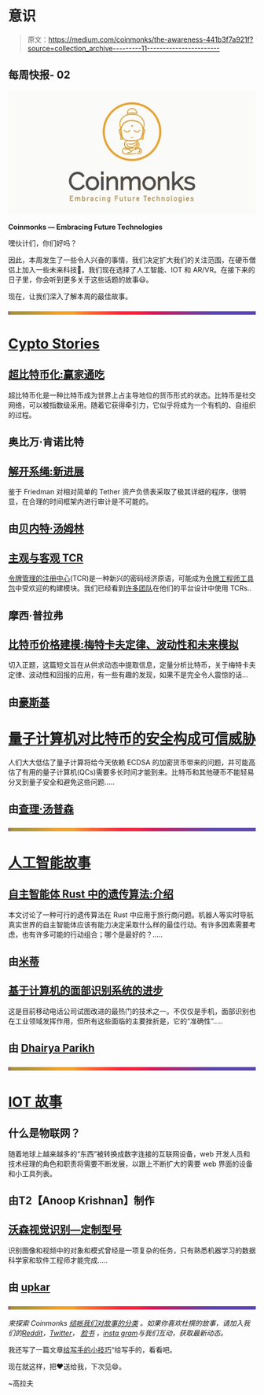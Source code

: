 # 意识

> 原文：<https://medium.com/coinmonks/the-awareness-441b3f7a921f?source=collection_archive---------11----------------------->

## 每周快报- 02

![](img/ba48716de31ce594d55d3d1f4d384c95.png)

**Coinmonks — Embracing Future Technologies**

嘿伙计们，你们好吗？

因此，本周发生了一些令人兴奋的事情，我们决定扩大我们的关注范围，在硬币僧侣上加入一些未来科技👏。我们现在选择了人工智能、IOT 和 AR/VR。在接下来的日子里，你会听到更多关于这些话题的故事😃。

现在，让我们深入了解本周的最佳故事。

![](img/bbd4c520f7a63777145b65e0ebc51cba.png)

# [**Cypto Stories**](https://medium.com/coinmonks/blockchain/home)

## [超比特币化:赢家通吃](/coinmonks/hyperbitcoinization-winner-takes-all-69ab59f9695f)

超比特币化是一种比特币成为世界上占主导地位的货币形式的状态。比特币是社交网络，可以被指数级采用。随着它获得牵引力，它似乎将成为一个有机的、自组织的过程。

## 奥比万·肯诺比特

## [解开系绳:新进展](/coinmonks/untethered-tether-new-developments-f28c02ab5875)

鉴于 Friedman 对相对简单的 Tether 资产负债表采取了极其详细的程序，很明显，在合理的时间框架内进行审计是不可能的。

## 由[贝内特·汤姆林](https://medium.com/u/8ca69655be75?source=post_page-----441b3f7a921f--------------------------------)

## [主观与客观 TCR](/coinmonks/subjective-vs-objective-tcrs-a21f5d848553)

[令牌管理的注册中心](/@ilovebagels/token-curated-registries-1-0-61a232f8dac7)(TCR)是一种新兴的密码经济原语，可能成为[令牌工程师工具包](http://tokenengineering.net/)中受欢迎的构建模块。我们已经看到[许多团队](/@tokencuratedregistry/token-curated-registries-in-development-4533a52cc9ba)在他们的平台设计中使用 TCRs..

## 摩西·普拉弗

## [比特币价格建模:梅特卡夫定律、波动性和未来模拟](/coinmonks/modelling-bitcoin-price-metcalfes-law-volatility-and-a-simulation-into-the-future-68ea0bcf5370)

切入正题，这篇短文旨在从供求动态中提取信息，定量分析比特币，关于梅特卡夫定律、波动性和回报的应用，有一些有趣的发现，如果不是完全令人震惊的话…

## 由[豪斯基](https://medium.com/u/a946b608431f?source=post_page-----441b3f7a921f--------------------------------)

# [量子计算机对比特币的安全构成可信威胁](/coinmonks/quantum-computers-pose-a-credible-threat-to-the-security-of-bitcoin-4b1dd65944ca)

人们大大低估了量子计算将给今天依赖 ECDSA 的加密货币带来的问题，并可能高估了有用的量子计算机(QCs)需要多长时间才能到来。比特币和其他硬币不能轻易分叉到量子安全和避免这些问题…..

## 由[查理·汤普森](https://medium.com/u/344cb51845a8?source=post_page-----441b3f7a921f--------------------------------)

![](img/bbd4c520f7a63777145b65e0ebc51cba.png)

# [人工智能故事](https://medium.com/coinmonks/artificial-intelligence/home)

## [自主智能体 Rust 中的遗传算法:介绍](/coinmonks/genetic-algorithms-in-rust-for-autonomous-agents-an-introduction-ac182de32aee)

本文讨论了一种可行的遗传算法在 Rust 中应用于旅行商问题。机器人等实时导航真实世界的自主智能体应该有能力决定采取什么样的最佳行动。有许多因素需要考虑，也有许多可能的行动组合；哪个是最好的？…..

## 由[米蒂](https://medium.com/u/8c61a33a8397?source=post_page-----441b3f7a921f--------------------------------)

## [基于计算机的面部识别系统的进步](/coinmonks/from-the-rand-tablet-to-differentiating-identical-twins-aa4ba6031bb0)

这是目前移动电话公司试图改进的最热门的技术之一。不仅仅是手机，面部识别也在工业领域发挥作用，但所有这些面临的主要挫折是，它的“准确性”…..

## 由 [Dhairya Parikh](https://medium.com/u/5c750e2dc6a6?source=post_page-----441b3f7a921f--------------------------------)

![](img/bbd4c520f7a63777145b65e0ebc51cba.png)

# [**IOT 故事**](https://medium.com/coinmonks/internet-of-things/home)

## 什么是物联网？

随着地球上越来越多的“东西”被转换成数字连接的互联网设备，web 开发人员和技术经理的角色和职责将需要不断发展，以跟上不断扩大的需要 web 界面的设备和小工具列表。

## **由**T2【Anoop Krishnan】制作

## [沃森视觉识别—定制型号](/coinmonks/watson-visual-recognition-custom-models-9cbcc20a6f98)

识别图像和视频中的对象和模式曾经是一项复杂的任务，只有熟悉机器学习的数据科学家和软件工程师才能完成…..

## 由 [upkar](https://medium.com/u/50c02028dfb6?source=post_page-----441b3f7a921f--------------------------------)

![](img/bbd4c520f7a63777145b65e0ebc51cba.png)

*来探索 Coinmonks* [*结帐我们对故事的分类*](/coinmonks/categorizing-coinmonks-content-for-better-curation-2e451477a1b4#b844) *。如果你喜欢杜撰的故事，请加入我们的*[*Reddit*](https://www.reddit.com/user/coinmonks)*，*[*Twitter*](https://twitter.com/coinmonks)*，* [*脸书*](https://www.facebook.com/coinmonks/) *，*[*insta gram*](https://www.instagram.com/coinmonks)*与我们互动，获取最新动态。*

我还写了一篇文章[给写手的小技巧](/coinmonks/tips-and-tricks-of-writers-part-2-9a894f753c2c)“给写手的，看看吧。

现在就这样，把❤️送给我，下次见😄。

~高拉夫